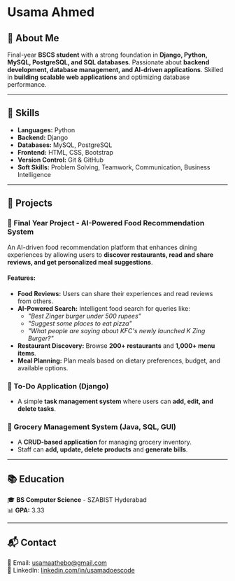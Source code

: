 # Usama Ahmed

## 🚀 About Me
Final-year **BSCS student** with a strong foundation in **Django, Python, MySQL, PostgreSQL, and SQL databases**. Passionate about **backend development, database management, and AI-driven applications**. Skilled in **building scalable web applications** and optimizing database performance.

---

## 📌 Skills
- **Languages:** Python  
- **Backend:** Django  
- **Databases:** MySQL, PostgreSQL  
- **Frontend:** HTML, CSS, Bootstrap  
- **Version Control:** Git & GitHub  
- **Soft Skills:** Problem Solving, Teamwork, Communication, Business Intelligence  

---

## 📂 Projects

### 🔹 Final Year Project - AI-Powered Food Recommendation System
An AI-driven food recommendation platform that enhances dining experiences by allowing users to **discover restaurants, read and share reviews, and get personalized meal suggestions**.

#### Features:
- **Food Reviews:** Users can share their experiences and read reviews from others.
- **AI-Powered Search:** Intelligent food search for queries like:
  - *"Best Zinger burger under 500 rupees"*
  - *"Suggest some places to eat pizza"*
  - *"What people are saying about KFC's newly launched K Zing Burger?"*
- **Restaurant Discovery:** Browse **200+ restaurants** and **1,000+ menu items**.
- **Meal Planning:** Plan meals based on dietary preferences, budget, and available options.

### 🔹 To-Do Application (Django)
- A simple **task management system** where users can **add, edit, and delete tasks**.

### 🔹 Grocery Management System (Java, SQL, GUI)
- A **CRUD-based application** for managing grocery inventory.
- Staff can **add, update, delete products** and **generate bills**.

---

## 📚 Education
🎓 **BS Computer Science** - SZABIST Hyderabad  
📊 **GPA:** 3.33  

---

## 📬 Contact
📧 Email: [usamaathebo@gmail.com](mailto:usamaathebo@gmail.com)  
🔗 LinkedIn: [linkedin.com/in/usamadoescode](https://linkedin.com/in/usamadoescode)
